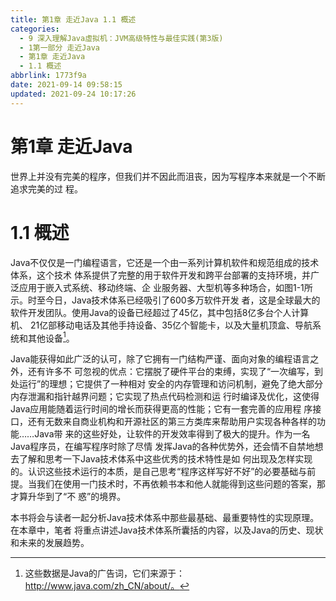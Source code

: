```yaml
---
title: 第1章 走近Java 1.1 概述
categories:
  - 9 深入理解Java虛拟机：JVM高级特性与最佳实践(第3版)
  - 1第一部分 走近Java
  - 第1章 走近Java
  - 1.1 概述
abbrlink: 1773f9a
date: 2021-09-14 09:58:15
updated: 2021-09-24 10:17:26
---
```

# 第1章 走近Java
世界上并没有完美的程序，但我们并不因此而沮丧，因为写程序本来就是一个不断追求完美的过 程。
# 1.1 概述
Java不仅仅是一门编程语言，它还是一个由一系列计算机软件和规范组成的技术体系，这个技术 体系提供了完整的用于软件开发和跨平台部署的支持环境，并广泛应用于嵌入式系统、移动终端、企 业服务器、大型机等多种场合，如图1-1所示。时至今日，Java技术体系已经吸引了600多万软件开发 者，这是全球最大的软件开发团队。使用Java的设备已经超过了45亿，其中包括8亿多台个人计算机、 21亿部移动电话及其他手持设备、35亿个智能卡，以及大量机顶盒、导航系统和其他设备[^1]。

Java能获得如此广泛的认可，除了它拥有一门结构严谨、面向对象的编程语言之外，还有许多不 可忽视的优点：它摆脱了硬件平台的束缚，实现了“一次编写，到处运行”的理想；它提供了一种相对 安全的内存管理和访问机制，避免了绝大部分内存泄漏和指针越界问题；它实现了热点代码检测和运 行时编译及优化，这使得Java应用能随着运行时间的增长而获得更高的性能；它有一套完善的应用程 序接口，还有无数来自商业机构和开源社区的第三方类库来帮助用户实现各种各样的功能……Java带 来的这些好处，让软件的开发效率得到了极大的提升。作为一名Java程序员，在编写程序时除了尽情 发挥Java的各种优势外，还会情不自禁地想去了解和思考一下Java技术体系中这些优秀的技术特性是如 何出现及怎样实现的。认识这些技术运行的本质，是自己思考“程序这样写好不好”的必要基础与前 提。当我们在使用一门技术时，不再依赖书本和他人就能得到这些问题的答案，那才算升华到了“不 惑”的境界。

本书将会与读者一起分析Java技术体系中那些最基础、最重要特性的实现原理。在本章中，笔者 将重点讲述Java技术体系所囊括的内容，以及Java的历史、现状和未来的发展趋势。

[^1]: 这些数据是Java的广告词，它们来源于：http://www.java.com/zh_CN/about/。
